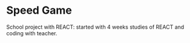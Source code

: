 # Speed Game

School project with REACT: started with 4 weeks studies of REACT and coding with teacher.
